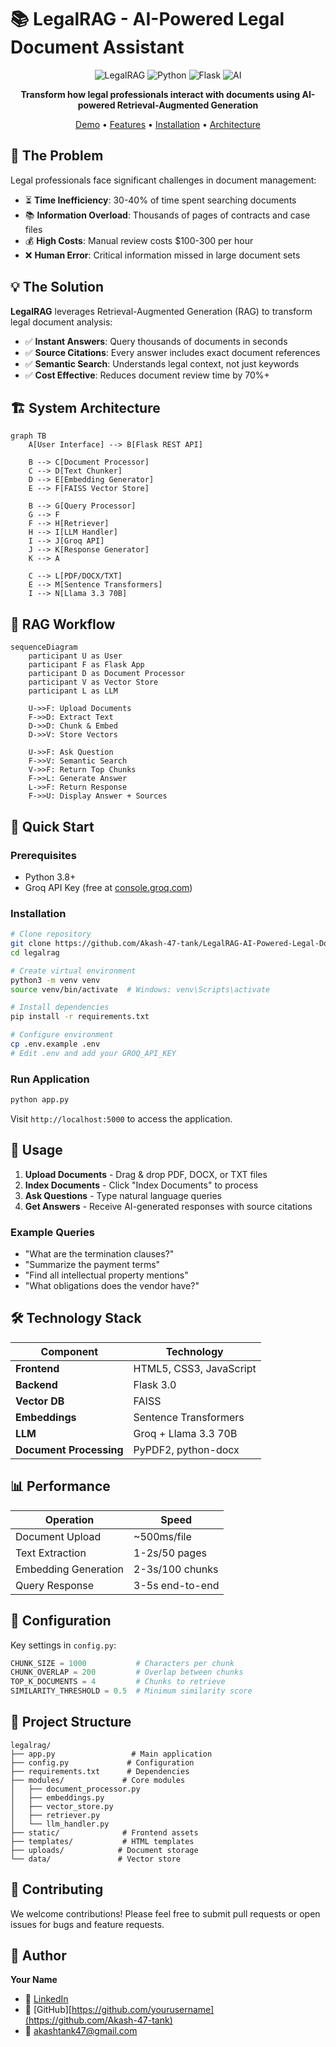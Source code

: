 # 📚 LegalRAG - AI-Powered Legal Document Assistant

<div align="center">

![LegalRAG](https://img.shields.io/badge/RAG-Legal%20Tech-blue?style=for-the-badge&logo=law)
![Python](https://img.shields.io/badge/Python-3.8+-green?style=for-the-badge&logo=python)
![Flask](https://img.shields.io/badge/Flask-3.0-black?style=for-the-badge&logo=flask)
![AI](https://img.shields.io/badge/AI-Enhanced-orange?style=for-the-badge&logo=ai)

**Transform how legal professionals interact with documents using AI-powered Retrieval-Augmented Generation**

[Demo](#-demo) • [Features](#-features) • [Installation](#-installation) • [Architecture](#-architecture)

</div>

## 🎯 The Problem

Legal professionals face significant challenges in document management:

- ⏳ **Time Inefficiency**: 30-40% of time spent searching documents
- 📚 **Information Overload**: Thousands of pages of contracts and case files
- 💰 **High Costs**: Manual review costs $100-300 per hour
- ❌ **Human Error**: Critical information missed in large document sets

## 💡 The Solution

**LegalRAG** leverages Retrieval-Augmented Generation (RAG) to transform legal document analysis:

- ✅ **Instant Answers**: Query thousands of documents in seconds
- ✅ **Source Citations**: Every answer includes exact document references
- ✅ **Semantic Search**: Understands legal context, not just keywords
- ✅ **Cost Effective**: Reduces document review time by 70%+

## 🏗️ System Architecture

```mermaid
graph TB
    A[User Interface] --> B[Flask REST API]
    
    B --> C[Document Processor]
    C --> D[Text Chunker]
    D --> E[Embedding Generator]
    E --> F[FAISS Vector Store]
    
    B --> G[Query Processor]
    G --> F
    F --> H[Retriever]
    H --> I[LLM Handler]
    I --> J[Groq API]
    J --> K[Response Generator]
    K --> A
    
    C --> L[PDF/DOCX/TXT]
    E --> M[Sentence Transformers]
    I --> N[Llama 3.3 70B]
```

## 🔄 RAG Workflow

```mermaid
sequenceDiagram
    participant U as User
    participant F as Flask App
    participant D as Document Processor
    participant V as Vector Store
    participant L as LLM
    
    U->>F: Upload Documents
    F->>D: Extract Text
    D->>D: Chunk & Embed
    D->>V: Store Vectors
    
    U->>F: Ask Question
    F->>V: Semantic Search
    V->>F: Return Top Chunks
    F->>L: Generate Answer
    L->>F: Return Response
    F->>U: Display Answer + Sources
```

## 🚀 Quick Start

### Prerequisites
- Python 3.8+
- Groq API Key (free at [console.groq.com](https://console.groq.com))

### Installation

```bash
# Clone repository
git clone https://github.com/Akash-47-tank/LegalRAG-AI-Powered-Legal-Document-Assistant.git
cd legalrag

# Create virtual environment
python3 -m venv venv
source venv/bin/activate  # Windows: venv\Scripts\activate

# Install dependencies
pip install -r requirements.txt

# Configure environment
cp .env.example .env
# Edit .env and add your GROQ_API_KEY
```

### Run Application

```bash
python app.py
```
Visit `http://localhost:5000` to access the application.

## 🎯 Usage

1. **Upload Documents** - Drag & drop PDF, DOCX, or TXT files
2. **Index Documents** - Click "Index Documents" to process
3. **Ask Questions** - Type natural language queries
4. **Get Answers** - Receive AI-generated responses with source citations

### Example Queries
- "What are the termination clauses?"
- "Summarize the payment terms"
- "Find all intellectual property mentions"
- "What obligations does the vendor have?"

## 🛠️ Technology Stack

| Component | Technology |
|-----------|------------|
| **Frontend** | HTML5, CSS3, JavaScript |
| **Backend** | Flask 3.0 |
| **Vector DB** | FAISS |
| **Embeddings** | Sentence Transformers |
| **LLM** | Groq + Llama 3.3 70B |
| **Document Processing** | PyPDF2, python-docx |

## 📊 Performance

| Operation | Speed |
|-----------|-------|
| Document Upload | ~500ms/file |
| Text Extraction | 1-2s/50 pages |
| Embedding Generation | 2-3s/100 chunks |
| Query Response | 3-5s end-to-end |

## 🔧 Configuration

Key settings in `config.py`:

```python
CHUNK_SIZE = 1000           # Characters per chunk
CHUNK_OVERLAP = 200         # Overlap between chunks
TOP_K_DOCUMENTS = 4         # Chunks to retrieve
SIMILARITY_THRESHOLD = 0.5  # Minimum similarity score
```

## 📁 Project Structure

```
legalrag/
├── app.py                 # Main application
├── config.py             # Configuration
├── requirements.txt      # Dependencies
├── modules/             # Core modules
│   ├── document_processor.py
│   ├── embeddings.py
│   ├── vector_store.py
│   ├── retriever.py
│   └── llm_handler.py
├── static/              # Frontend assets
├── templates/           # HTML templates
├── uploads/            # Document storage
└── data/               # Vector store
```

## 🤝 Contributing

We welcome contributions! Please feel free to submit pull requests or open issues for bugs and feature requests.

## 👤 Author

**Your Name**  
- 💼 [LinkedIn]([https://www.linkedin.com/in/aakashtank/)
- 🐙 [GitHub][https://github.com/yourusername](https://github.com/Akash-47-tank)
- 📧 akashtank47@gmail.com


</div>
